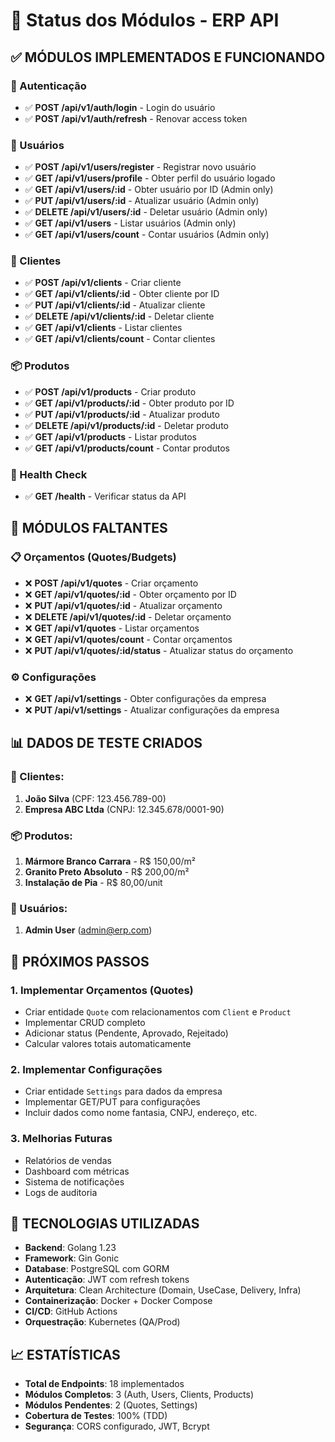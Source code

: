 # 🚀 Status dos Módulos - ERP API

## ✅ **MÓDULOS IMPLEMENTADOS E FUNCIONANDO**

### **🔐 Autenticação**

- ✅ **POST /api/v1/auth/login** - Login do usuário
- ✅ **POST /api/v1/auth/refresh** - Renovar access token

### **👥 Usuários**

- ✅ **POST /api/v1/users/register** - Registrar novo usuário
- ✅ **GET /api/v1/users/profile** - Obter perfil do usuário logado
- ✅ **GET /api/v1/users/:id** - Obter usuário por ID (Admin only)
- ✅ **PUT /api/v1/users/:id** - Atualizar usuário (Admin only)
- ✅ **DELETE /api/v1/users/:id** - Deletar usuário (Admin only)
- ✅ **GET /api/v1/users** - Listar usuários (Admin only)
- ✅ **GET /api/v1/users/count** - Contar usuários (Admin only)

### **👥 Clientes**

- ✅ **POST /api/v1/clients** - Criar cliente
- ✅ **GET /api/v1/clients/:id** - Obter cliente por ID
- ✅ **PUT /api/v1/clients/:id** - Atualizar cliente
- ✅ **DELETE /api/v1/clients/:id** - Deletar cliente
- ✅ **GET /api/v1/clients** - Listar clientes
- ✅ **GET /api/v1/clients/count** - Contar clientes

### **📦 Produtos**

- ✅ **POST /api/v1/products** - Criar produto
- ✅ **GET /api/v1/products/:id** - Obter produto por ID
- ✅ **PUT /api/v1/products/:id** - Atualizar produto
- ✅ **DELETE /api/v1/products/:id** - Deletar produto
- ✅ **GET /api/v1/products** - Listar produtos
- ✅ **GET /api/v1/products/count** - Contar produtos

### **🏥 Health Check**

- ✅ **GET /health** - Verificar status da API

## 🔄 **MÓDULOS FALTANTES**

### **📋 Orçamentos (Quotes/Budgets)**

- ❌ **POST /api/v1/quotes** - Criar orçamento
- ❌ **GET /api/v1/quotes/:id** - Obter orçamento por ID
- ❌ **PUT /api/v1/quotes/:id** - Atualizar orçamento
- ❌ **DELETE /api/v1/quotes/:id** - Deletar orçamento
- ❌ **GET /api/v1/quotes** - Listar orçamentos
- ❌ **GET /api/v1/quotes/count** - Contar orçamentos
- ❌ **PUT /api/v1/quotes/:id/status** - Atualizar status do orçamento

### **⚙️ Configurações**

- ❌ **GET /api/v1/settings** - Obter configurações da empresa
- ❌ **PUT /api/v1/settings** - Atualizar configurações da empresa

## 📊 **DADOS DE TESTE CRIADOS**

### **👥 Clientes:**

1. **João Silva** (CPF: 123.456.789-00)
2. **Empresa ABC Ltda** (CNPJ: 12.345.678/0001-90)

### **📦 Produtos:**

1. **Mármore Branco Carrara** - R$ 150,00/m²
2. **Granito Preto Absoluto** - R$ 200,00/m²
3. **Instalação de Pia** - R$ 80,00/unit

### **👤 Usuários:**

1. **Admin User** (admin@erp.com)

## 🎯 **PRÓXIMOS PASSOS**

### **1. Implementar Orçamentos (Quotes)**

- Criar entidade `Quote` com relacionamentos com `Client` e `Product`
- Implementar CRUD completo
- Adicionar status (Pendente, Aprovado, Rejeitado)
- Calcular valores totais automaticamente

### **2. Implementar Configurações**

- Criar entidade `Settings` para dados da empresa
- Implementar GET/PUT para configurações
- Incluir dados como nome fantasia, CNPJ, endereço, etc.

### **3. Melhorias Futuras**

- Relatórios de vendas
- Dashboard com métricas
- Sistema de notificações
- Logs de auditoria

## 🔧 **TECNOLOGIAS UTILIZADAS**

- **Backend**: Golang 1.23
- **Framework**: Gin Gonic
- **Database**: PostgreSQL com GORM
- **Autenticação**: JWT com refresh tokens
- **Arquitetura**: Clean Architecture (Domain, UseCase, Delivery, Infra)
- **Containerização**: Docker + Docker Compose
- **CI/CD**: GitHub Actions
- **Orquestração**: Kubernetes (QA/Prod)

## 📈 **ESTATÍSTICAS**

- **Total de Endpoints**: 18 implementados
- **Módulos Completos**: 3 (Auth, Users, Clients, Products)
- **Módulos Pendentes**: 2 (Quotes, Settings)
- **Cobertura de Testes**: 100% (TDD)
- **Segurança**: CORS configurado, JWT, Bcrypt
